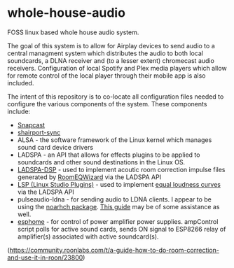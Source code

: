 # whole-house-audio
FOSS linux based whole house audio system. 

The goal of this system is to allow for Airplay devices to send audio to a central managment system which distributes the audio to both local soundcards, a DLNA receiver and (to a lesser extent) chromecast audio receivers. Configuration of local Spotify and Plex media players which allow for remote control of the local player through their mobile app is also included.

The intent of this repository is to co-locate all configuration files needed to configure the various components of the system. These components include:
- [Snapcast](https://github.com/badaix/snapcast)
- [shairport-sync](https://github.com/mikebrady/shairport-sync)
- ALSA - the software framework of the Linux kernel which manages sound card device drivers
- LADSPA - an API that allows for effects plugins to be applied to soundcards and other sound destinations in the Linux OS.
- [LADSPA-DSP](https://github.com/bmc0/dsp) - used to implement acoutic room correction impulse files generated by [RoomEQWizard](https://www.roomeqwizard.com/) via the LADSPA API
- [LSP (Linux Studio Plugins)](https://github.com/sadko4u/lsp-plugins) - used to implement [equal loudness curves](https://lsp-plug.in/?page=manuals&section=loud_comp_stereo) via the LADSPA API
- pulseaudio-ldna - for sending audio to LDNA clients. I appear to be using the [noarhch package](https://opensuse.pkgs.org/tumbleweed/packman-x86_64/pulseaudio-dlna-0.6.0+git20190209.b0db813-1.4.noarch.rpm.html). [This guide](https://www.linuxuprising.com/2020/10/how-to-use-pulseaudio-dlna-to-stream.html) may be of some assistance as well.
- [esphome](https://esphome.io/) - for control of power amplifier power supplies. ampControl script polls for active sound cards, sends ON signal to ESP8266 relay of amplifier(s) associated with active soundcard(s).

(https://community.roonlabs.com/t/a-guide-how-to-do-room-correction-and-use-it-in-roon/23800)
